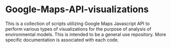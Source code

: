# Google-Maps-API-visualizations

This is a collection of scripts utilizing Google Maps Javascript API to perform various types of visualizations for the purpose of analysis of environmental models.
This is intended to be a general use repository.  More specific documentation is associated with each code.
